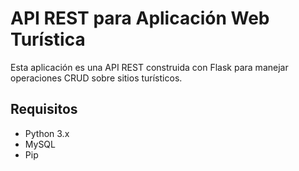 # API REST para Aplicación Web Turística

Esta aplicación es una API REST construida con Flask para manejar operaciones CRUD sobre sitios turísticos.

## Requisitos

- Python 3.x
- MySQL
- Pip

